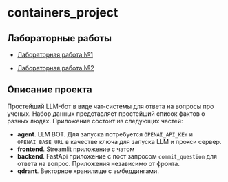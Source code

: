# containers_project

## Лабораторные работы

- [Лабораторная работа №1](https://github.com/EgorBodrov/containers_practice_itmo/tree/lab1)

- [Лабораторная работа №2](https://github.com/EgorBodrov/containers_practice_itmo/tree/lab2)


## Описание проекта

Простейший LLM-бот в виде чат-системы для ответа на вопросы про ученых.
Набор данных представляет простейший список фактов о разных людях.
Приложение состоит из следующих частей:
- **agent**. LLM BOT. Для запуска потребуется `OPENAI_API_KEY` и `OPENAI_BASE_URL` в качестве ключа для запуска LLM и прокси сервер.
- **frontend**. Streamlit приложение с чатом
- **backend**. FastApi приложение с пост запросом `commit_question` для ответа на вопрос. Приложения независимо от фронта.
- **qdrant**. Векторное хранилище с эмбеддингами.